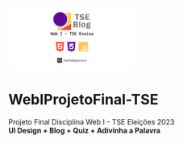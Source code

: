 <img src="./TSEBlogThumb.png" width=50%>

# WebIProjetoFinal-TSE

Projeto Final Disciplina Web I - TSE Eleições 2023<br>
<strong>UI Design + Blog + Quiz + Adivinha a Palavra</strong><br>

